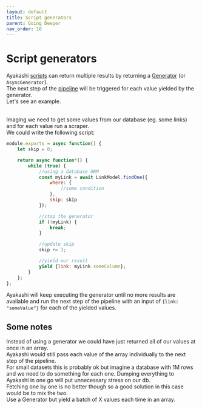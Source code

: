 ```yaml
---
layout: default
title: Script generators
parent: Going Deeper
nav_order: 10
---
```


# Script generators

Ayakashi [scripts](/docs/guide/tour.html#scripts) can return multiple results by returning a [Generator](https://developer.mozilla.org/en-US/docs/Web/JavaScript/Guide/Iterators_and_Generators) (or `AsyncGenerator`).  
The next step of the [pipeline](/docs/guide/tour.html#pipelines) will be triggered for each value yielded by the generator.  
Let's see an example.  
<br/>

Imaging we need to get some values from our database (eg. some links) and for each value run a scraper.  
We could write the following script:

```js
module.exports = async function() {
    let skip = 0;

    return async function*() {
        while (true) {
            //using a database ORM
            const myLink = await LinkModel.findOne({
                where: {
                    //some condition
                },
                skip: skip
            });

            //stop the generator
            if (!myLink) {
                break;
            }

            //update skip
            skip += 1;

            //yield our result
            yield {link: myLink.someColumn};
        }
    };
};
```

Ayakashi will keep executing the generator until no more results are available and run the next
step of the pipeline with an input of `{link: "someValue"}` for each of the yielded values.

## Some notes

Instead of using a generator we could have just returned all of our values at once in an array.  
Ayakashi would still pass each value of the array individually to the next step of the pipeline.  
For small datasets this is probably ok but imagine a database with 1M rows and we need to do something
for each one. Dumping everything to Ayakashi in one go will put unnecessary stress on our db.  
Fetching one by one is no better though so a good solution in this case would be to mix the two.  
Use a Generator but yield a batch of X values each time in an array.
